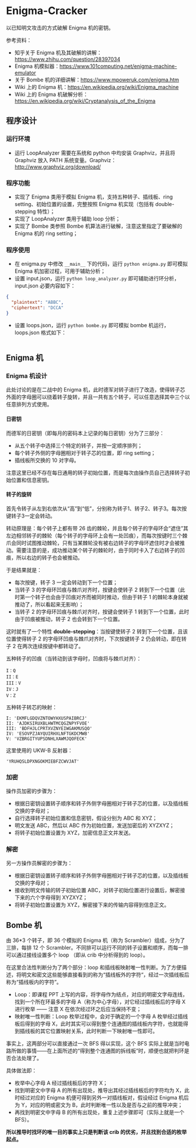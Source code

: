 # Enigma-Cracker

以已知明文攻击的方式破解 Enigma 机的密钥。

参考资料：

* 知乎关于 Enigma 机及其破解的讲解：https://www.zhihu.com/question/28397034
* Enigma 机模拟器：https://www.101computing.net/enigma-machine-emulator
* 关于 Bombe 机的详细讲解：https://www.mpoweruk.com/enigma.htm
* Wiki 上的 Enigma 机：https://en.wikipedia.org/wiki/Enigma_machine
* Wiki 上的 Enigma 机破解分析：https://en.wikipedia.org/wiki/Cryptanalysis_of_the_Enigma

## 程序设计

### 运行环境

* 运行 LoopAnalyzer 需要在系统和 python 中均安装 Graphviz，并且将 Graphviz 放入 PATH 系统变量。Graphviz：http://www.graphviz.org/download/

### 程序功能

* 实现了 Enigma 类用于模拟 Enigma 机，支持五种转子、插线板、ring setting、初始位置的设置，完整按照 Enigma 机实现（包括有 double-stepping 特性）；
* 实现了 LoopAnalyzer 类用于辅助 loop 分析；
* 实现了 Bombe 类参照 Bombe 机算法进行破解，注意这里指定了要破解的 Enigma 机的 ring setting；

### 程序使用

* 在 enigma.py 中修改 `__main__` 下的代码，运行 `python enigma.py` 即可模拟 Enigma 机加密过程，可用于辅助分析；
* 设置 input.json，运行 `python loop_analyzer.py` 即可辅助进行环分析，input.json 必要内容如下：

```json
{
  "plaintext": "ABBC",
  "ciphertext": "DCCA"
}
```

* 设置 loops.json，运行 `python bombe.py` 即可模拟 bombe 机运行，loops.json 格式如下：

```json

```


## Enigma 机

### Enigma 机设计

此处讨论的是在二战中的 Enigma 机，此时德军对转子进行了改造，使得转子芯外面的字母圈可以绕着转子旋转，并且一共有五个转子，可以任意选择其中三个以任意排列方式使用。

#### 日密钥

而德军的日密钥（即每月的密码本上记录的每日密钥）分为了三部分：

* 从五个转子中选择三个特定的转子，并按一定顺序排列；
* 每个转子外侧的字母圈相对于转子芯的位置，即 ring setting；
* 插线板所交换的 10 对字母。

注意这里已经不存在每日通用的转子初始位置，而是每次由操作员自己选择转子初始位置和信息密钥。

#### 转子的旋转

首先令转子从左到右依次从“高”到“低”，分别称为转子1、转子2、转子3。每次按键转子3一定会转动。

转动原理是：每个转子上都有带 26 齿的棘轮，并且每个转子的字母环会“遮住”其左边相邻转子的棘轮（每个转子的字母环上会有一处凹痕），而每次按键时三个棘爪会同时试图推动棘轮，只有当某棘轮没有被右边转子的字母环遮住时才会被推动。需要注意的是，成功推动某个转子的棘轮时，由于同时卡入了右边转子的凹痕，所以右边的转子也会被推动。

于是结果就是：

* 每次按键，转子 3 一定会转动到下一个位置；
* 当转子 3 的字母环凹痕与棘爪对齐时，按键会使转子 2 转到下一个位置（此时第一个转子也会由于凹痕对齐而被同时推动，但由于转子 1 的棘轮本身就被推动了，所以看起来无影响）；
* 当转子 2 的字母环凹痕与棘爪对齐时，按键会使转子 1 转到下一个位置，此时由于凹痕被推动，转子 2 也会转到下一个位置。

这时就有了一个特性 **double-stepping**：当按键使转子 2 转到下一个位置，且该位置使得转子 2 的字母环凹痕与棘爪对齐时，下次按键转子 2 仍会转动，即在转子 2 在两次连续按键中都转动了。

五种转子的凹痕（当转动到该字母时，凹痕将与棘爪对齐）：

```
I：Q
II：E
III：V
IV：J
V：Z
```

五种转子转芯的映射：

```
I: 'EKMFLGDQVZNTOWYHXUSPAIBRCJ'
II: 'AJDKSIRUXBLHWTMCQGZNPYFVOE'
III: 'BDFHJLCPRTXVZNYEIWGAKMUSQO'
IV: 'ESOVPZJAYQUIRHXLNFTGKDCMWB'
V: 'VZBRGITYUPSDNHLXAWMJQOFECK'
```

这里使用的 UKW-B 反射器：

```
'YRUHQSLDPXNGOKMIEBFZCWVJAT'
```

### 加密

操作员加密的步骤为：

* 根据日密钥设置转子顺序和转子外侧字母圈相对于转子芯的位置，以及插线板交换的字母对；
* 自行选择转子初始位置和信息密钥，假设分别为 ABC 和 XYZ；
* 明文发送 ABC，然后以 ABC 作为初始位置，发送加密后的 XYZXYZ；
* 将转子初始位置设置为 XYZ，加密信息正文并发送。

### 解密

另一方操作员解密的步骤为：

* 根据日密钥设置转子顺序和转子外侧字母圈相对于转子芯的位置，以及插线板交换的字母对；
* 接收到明文传输的转子初始位置 ABC，对转子初始位置进行设置后，解密接下来的六个字母得到 XYZXYZ；
* 将转子初始位置设置为 XYZ，解密接下来的传输内容得到信息正文。

## Bombe 机

由 36*3 个转子，即 36 个模拟的 Enigma 机（称为 Scrambler）组成，分为了三排，每排 12 个 Scrambler。不同排可以运行不同的转子设置和顺序，而每一排可以通过接线设置多个 loop （即从 crib 中分析得到的 loop）。

在这里合法性判断分为了两个部分：loop 和插线板映射唯一性判断。为了方便描述，将明文和密文这些能够直接看到的称为“插线板外的字符“，经过一次插线板后称为“插线板内的字符”。

* Loop：即课程 PPT 上写的内容，将字母作为结点，对应的明密文字母连线，找到一个所在环最多的字母 A（称为中心字母），对它经过插线板后的字母 X 进行枚举 —— 注意 X 在依次经过环之后应当保持不变；
* 映射唯一性判断：Loop 枚举过程中，会对于确定的一个字母 A 枚举经过插线板后得到的字母 X，此时其实可以得到整个连通图的插线板内字符，也就能得到插线板的其它位置映射关系，此时判断一下映射唯一性即可。

事实上，这两部分可以直接通过一次 BFS 得以实现，这个 BFS 实际上就是当时电路所做的事情——在上面所述的“得到整个连通图的拆线板”时，顺便也就把判环是否合法处理了。

具体做法即：

* 枚举中心字母 A 经过插线板后的字符 X；
* 找到明密文中字母 A 的所有出现处，推导出其经过插线板后的字符均为 X，此时经过对应的 Enigma 机便可得到另外一对插线板对，假设经过 Enigma 机后为 Y，对应的明或密文为 B，此时判断唯一性以及是否与之前的推导冲突；
* 再找到明密文中字母 B 的所有出现处，重复上述步骤即可（实际上就是一个 BFS）。

**所以推导时找环的唯一目的事实上只是判断该 crib 的优劣，并且找到合适的枚举起点。**
